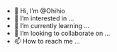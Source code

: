 - 👋 Hi, I’m @Ohihio
- 👀 I’m interested in ...
- 🌱 I’m currently learning ...
- 💞️ I’m looking to collaborate on ...
- 📫 How to reach me ...

<!---
Ohihio/Ohihio is a ✨ special ✨ repository because its `README.md` (this file) appears on your GitHub profile.
You can click the Preview link to take a look at your changes.
--->
